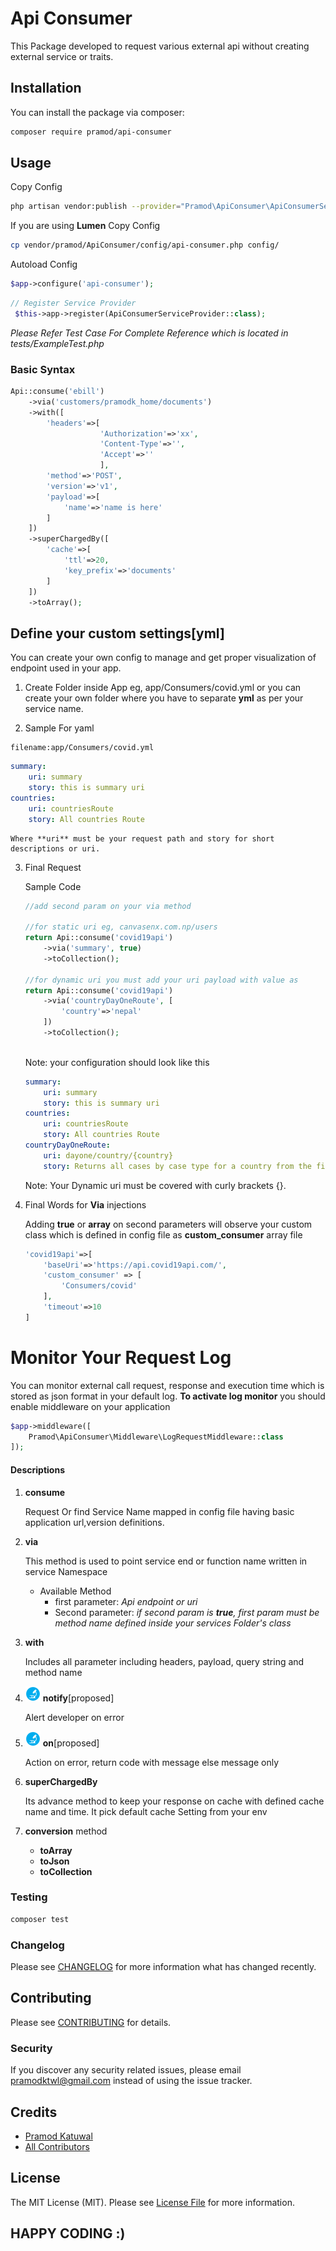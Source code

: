 # Api Consumer


This Package developed to request various external api without creating external service or traits.

## Installation

You can install the package via composer:

```bash
composer require pramod/api-consumer
```

## Usage

Copy Config
```sh
php artisan vendor:publish --provider="Pramod\ApiConsumer\ApiConsumerServiceProvider" --tag="config"
``` 
If you are using **Lumen**
Copy Config
```bash
cp vendor/pramod/ApiConsumer/config/api-consumer.php config/
```
Autoload Config

```php
$app->configure('api-consumer');
```

``` php
// Register Service Provider
 $this->app->register(ApiConsumerServiceProvider::class);
```

<i>Please Refer Test Case For Complete Reference which is located in tests/ExampleTest.php</i>

### Basic Syntax
```php
Api::consume('ebill')
    ->via('customers/pramodk_home/documents')
    ->with([
        'headers'=>[
                    'Authorization'=>'xx',
                    'Content-Type'=>'',
                    'Accept'=>''
                    ],
        'method'=>'POST',
        'version'=>'v1',
        'payload'=>[
            'name'=>'name is here'
        ]
    ])
    ->superChargedBy([
        'cache'=>[
            'ttl'=>20,
            'key_prefix'=>'documents'
        ]
    ])
    ->toArray();
```

## Define your custom settings[yml]
You can create your own config to manage and get proper visualization of endpoint used in your app.
1. Create Folder inside App eg, app/Consumers/covid.yml
    or you can create your own folder where you have to  separate **yml** as per your service name. 

2. Sample For yaml
```
filename:app/Consumers/covid.yml
```
```yaml
summary:
    uri: summary
    story: this is summary uri
countries:
    uri: countriesRoute
    story: All countries Route
```

    Where **uri** must be your request path and story for short descriptions or uri.



3.  Final Request
    
    Sample Code
    ```php
    //add second param on your via method

    //for static uri eg, canvasenx.com.np/users
    return Api::consume('covid19api')
        ->via('summary', true)
        ->toCollection();

    //for dynamic uri you must add your uri payload with value as
    return Api::consume('covid19api')
        ->via('countryDayOneRoute', [
            'country'=>'nepal'
        ])
        ->toCollection();
        
    ```
    Note: your configuration should look like this
    ```yml
    summary:
        uri: summary
        story: this is summary uri
    countries:
        uri: countriesRoute
        story: All countries Route
    countryDayOneRoute:
        uri: dayone/country/{country}
        story: Returns all cases by case type for a country from the first recorded case. Country must be the country_slug from /countries. Cases must be one of confirmed, recovered, deaths"
    ```

    Note: Your Dynamic uri must be covered with curly brackets {}.
4. Final Words for **Via** injections

    Adding **true** or **array** on second parameters will observe your custom class which is defined in config file as **custom_consumer** array file
    ```php
    'covid19api'=>[
        'baseUri'=>'https://api.covid19api.com/',
        'custom_consumer' => [
            'Consumers/covid'
        ],
        'timeout'=>10
    ]
    ``` 

# Monitor Your Request Log

You can monitor external call request, response and execution time which is stored as json format in your default log. **To activate log monitor** you should enable middleware on your application

```php
$app->middleware([
    Pramod\ApiConsumer\Middleware\LogRequestMiddleware::class
]);
```
#### Descriptions
1. **consume**
    
    Request Or find Service Name mapped in config file having basic application url,version definitions.

2.  **via**

    This method is used to point service end or function name written in service Namespace
    +  Available Method
        +   first parameter: <i>Api endpoint or uri</i>
        +   Second parameter: <i>if second param is **true**, first param must be method name defined inside your services Folder's class</i>

3.  **with**

    Includes all parameter including headers, payload, query string and method name

4.  ![Test](test.png) **notify**[proposed] 

    Alert developer on error

5.  ![Test](test.png) **on**[proposed]

    Action on error, return code with message else message only

6.  **superChargedBy**

    Its advance method to keep your response on cache with defined cache name and time. It pick default cache Setting from your env

7.  **conversion** method
    +   **toArray**
    +   **toJson**
    +   **toCollection**

### Testing

``` bash
composer test
```

### Changelog

Please see [CHANGELOG](CHANGELOG.md) for more information what has changed recently.

## Contributing

Please see [CONTRIBUTING](CONTRIBUTING.md) for details.

### Security

If you discover any security related issues, please email pramodktwl@gmail.com instead of using the issue tracker.

## Credits

- [Pramod Katuwal](https://github.com/pramod)
- [All Contributors](../../contributors)

## License

The MIT License (MIT). Please see [License File](LICENSE.md) for more information.

## HAPPY CODING :) 